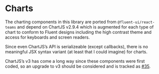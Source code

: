 # Charts

The charting components in this library are ported from `@fluent-ui/react-teams`
and depend on ChartJS v2.9.4 which is augmented for each type of chart to
conform to Fluent designs including the high contrast theme and access for
keyboards and screen readers.

Since even ChartJS’s API is serializeable (except callbacks), there is no
meaningful JSX syntax variant (at least that I could imagine) for charts.

ChartJS’s v3 has come a long way since these components were first coded, so an
upgrade to v3 should be considered and is tracked as [#35](https://github.com/OfficeDev/fluent-react-patterns/issues/35).
